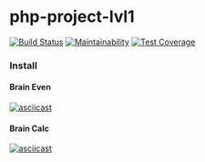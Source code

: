 # php-project-lvl1

[![Build Status](https://travis-ci.org/aemethLVX/php-project-lvl1.svg?branch=master)](https://travis-ci.org/aemethLVX/php-project-lvl1)
[![Maintainability](https://api.codeclimate.com/v1/badges/2bad5ae082e3c9f4d713/maintainability)](https://codeclimate.com/github/aemethLVX/php-project-lvl1/maintainability)
[![Test Coverage](https://api.codeclimate.com/v1/badges/2bad5ae082e3c9f4d713/test_coverage)](https://codeclimate.com/github/aemethLVX/php-project-lvl1/test_coverage)

### Install

#### Brain Even
[![asciicast](https://asciinema.org/a/Dk4sBgCdOnKlwmDjs2OLY74fC.svg)](https://asciinema.org/a/Dk4sBgCdOnKlwmDjs2OLY74fC)

#### Brain Calc
[![asciicast](https://asciinema.org/a/240molpPlfMjpir0Q8Gz7x4JA.svg)](https://asciinema.org/a/240molpPlfMjpir0Q8Gz7x4JA)
